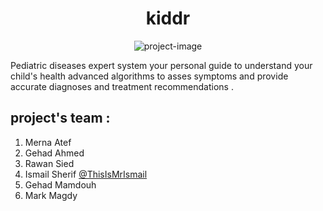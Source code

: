 <h1 align="center" id="title">kiddr</h1>

<p align="center"><img src="https://github.com/mernaatef28/kiddr/blob/main/assets/kiddrphoto.png?raw=true" alt="project-image"></p>

<p id="description"> Pediatric diseases expert system 
  your personal guide to understand your child's health 
  advanced algorithms to asses symptoms and provide accurate diagnoses and treatment recommendations .
</p>

<h2>project's team :</h2>

1) Merna Atef
2) Gehad Ahmed
3) Rawan Sied
4) Ismail Sherif [@ThisIsMrIsmail](https://github.com/ThisIsMrIsmail/)
5) Gehad Mamdouh
6) Mark Magdy
